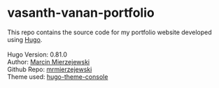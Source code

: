 # vasanth-vanan-portfolio

This repo contains the source code for my portfolio website developed using [Hugo](https://gohugo.io). <br><br>
Hugo Version: 0.81.0<br>
Author: [Marcin Mierzejewski](https://mrmierzejewski.com/)<br>
Github Repo: [mrmierzejewski](https://github.com/mrmierzejewski/hugo-theme-console)<br>
Theme used: [hugo-theme-console](https://themes.gohugo.io/themes/hugo-theme-console/)<br>
